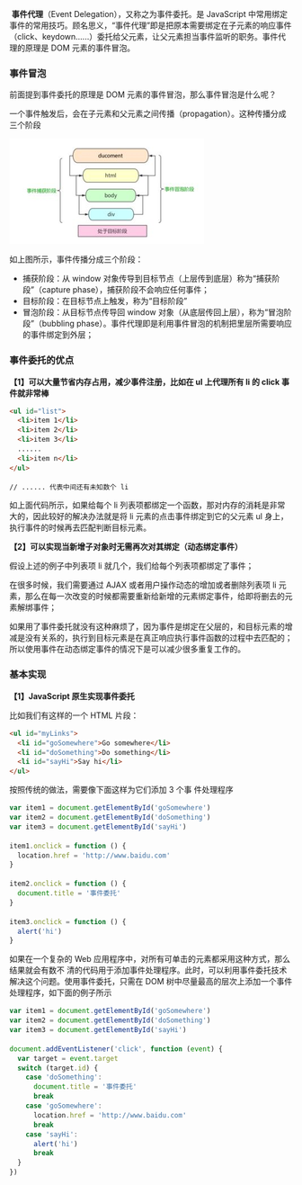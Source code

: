 ​ **事件代理**（Event Delegation），又称之为事件委托。是 JavaScript 中常用绑定事件的常用技巧。顾名思义，“事件代理”即是把原本需要绑定在子元素的响应事件（click、keydown......）委托给父元素，让父元素担当事件监听的职务。事件代理的原理是 DOM 元素的事件冒泡。

### 事件冒泡

前面提到事件委托的原理是 DOM 元素的事件冒泡，那么事件冒泡是什么呢？

一个事件触发后，会在子元素和父元素之间传播（propagation）。这种传播分成三个阶段

![img](../image/2019011111581623.jpg)

如上图所示，事件传播分成三个阶段：

- 捕获阶段：从 window 对象传导到目标节点（上层传到底层）称为“捕获阶段”（capture phase），捕获阶段不会响应任何事件；
- 目标阶段：在目标节点上触发，称为“目标阶段”
- 冒泡阶段：从目标节点传导回 window 对象（从底层传回上层），称为“冒泡阶段”（bubbling phase）。事件代理即是利用事件冒泡的机制把里层所需要响应的事件绑定到外层；

### 事件委托的优点

**【1】可以大量节省内存占用，减少事件注册，比如在 ul 上代理所有 li 的 click 事件就非常棒**

```html
<ul id="list">
  <li>item 1</li>
  <li>item 2</li>
  <li>item 3</li>
  ......
  <li>item n</li>
</ul>

// ...... 代表中间还有未知数个 li
```

如上面代码所示，如果给每个 li 列表项都绑定一个函数，那对内存的消耗是非常大的，因此较好的解决办法就是将 li 元素的点击事件绑定到它的父元素 ul 身上，执行事件的时候再去匹配判断目标元素。

**【2】可以实现当新增子对象时无需再次对其绑定（动态绑定事件）**

假设上述的例子中列表项 li 就几个，我们给每个列表项都绑定了事件；

在很多时候，我们需要通过 AJAX 或者用户操作动态的增加或者删除列表项 li 元素，那么在每一次改变的时候都需要重新给新增的元素绑定事件，给即将删去的元素解绑事件；

如果用了事件委托就没有这种麻烦了，因为事件是绑定在父层的，和目标元素的增减是没有关系的，执行到目标元素是在真正响应执行事件函数的过程中去匹配的；所以使用事件在动态绑定事件的情况下是可以减少很多重复工作的。

### 基本实现

**【1】JavaScript 原生实现事件委托**

比如我们有这样的一个 HTML 片段：

```html
<ul id="myLinks">
  <li id="goSomewhere">Go somewhere</li>
  <li id="doSomething">Do something</li>
  <li id="sayHi">Say hi</li>
</ul>
```

按照传统的做法，需要像下面这样为它们添加 3 个事 件处理程序

```javascript
var item1 = document.getElementById('goSomewhere')
var item2 = document.getElementById('doSomething')
var item3 = document.getElementById('sayHi')

item1.onclick = function () {
  location.href = 'http://www.baidu.com'
}

item2.onclick = function () {
  document.title = '事件委托'
}

item3.onclick = function () {
  alert('hi')
}
```

如果在一个复杂的 Web 应用程序中，对所有可单击的元素都采用这种方式，那么结果就会有数不 清的代码用于添加事件处理程序。此时，可以利用事件委托技术解决这个问题。使用事件委托，只需在 DOM 树中尽量最高的层次上添加一个事件处理程序，如下面的例子所示

```javascript
var item1 = document.getElementById('goSomewhere')
var item2 = document.getElementById('doSomething')
var item3 = document.getElementById('sayHi')

document.addEventListener('click', function (event) {
  var target = event.target
  switch (target.id) {
    case 'doSomething':
      document.title = '事件委托'
      break
    case 'goSomewhere':
      location.href = 'http://www.baidu.com'
      break
    case 'sayHi':
      alert('hi')
      break
  }
})
```
